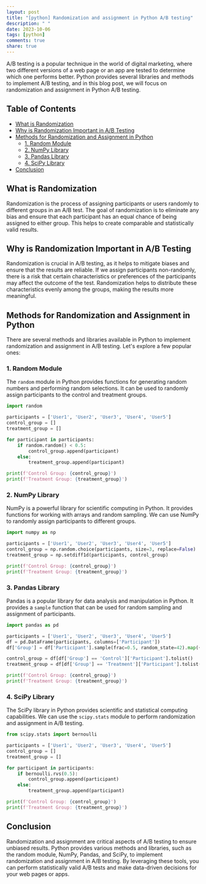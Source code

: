 ```yaml
---
layout: post
title: "[python] Randomization and assignment in Python A/B testing"
description: " "
date: 2023-10-06
tags: [python]
comments: true
share: true
---
```


A/B testing is a popular technique in the world of digital marketing, where two different versions of a web page or an app are tested to determine which one performs better. Python provides several libraries and methods to implement A/B testing, and in this blog post, we will focus on randomization and assignment in Python A/B testing.

## Table of Contents
- [What is Randomization](#what-is-randomization)
- [Why is Randomization Important in A/B Testing](#why-is-randomization-important-in-ab-testing)
- [Methods for Randomization and Assignment in Python](#methods-for-randomization-and-assignment-in-python)
  - [1. Random Module](#1-random-module)
  - [2. NumPy Library](#2-numpy-library)
  - [3. Pandas Library](#3-pandas-library)
  - [4. SciPy Library](#4-scipy-library)
- [Conclusion](#conclusion)

## What is Randomization

Randomization is the process of assigning participants or users randomly to different groups in an A/B test. The goal of randomization is to eliminate any bias and ensure that each participant has an equal chance of being assigned to either group. This helps to create comparable and statistically valid results.

## Why is Randomization Important in A/B Testing

Randomization is crucial in A/B testing, as it helps to mitigate biases and ensure that the results are reliable. If we assign participants non-randomly, there is a risk that certain characteristics or preferences of the participants may affect the outcome of the test. Randomization helps to distribute these characteristics evenly among the groups, making the results more meaningful.

## Methods for Randomization and Assignment in Python

There are several methods and libraries available in Python to implement randomization and assignment in A/B testing. Let's explore a few popular ones:

### 1. Random Module

The `random` module in Python provides functions for generating random numbers and performing random selections. It can be used to randomly assign participants to the control and treatment groups.

```python
import random

participants = ['User1', 'User2', 'User3', 'User4', 'User5']
control_group = []
treatment_group = []

for participant in participants:
    if random.random() < 0.5:
        control_group.append(participant)
    else:
        treatment_group.append(participant)

print(f'Control Group: {control_group}')
print(f'Treatment Group: {treatment_group}')
```

### 2. NumPy Library

NumPy is a powerful library for scientific computing in Python. It provides functions for working with arrays and random sampling. We can use NumPy to randomly assign participants to different groups.

```python
import numpy as np

participants = ['User1', 'User2', 'User3', 'User4', 'User5']
control_group = np.random.choice(participants, size=3, replace=False)
treatment_group = np.setdiff1d(participants, control_group)

print(f'Control Group: {control_group}')
print(f'Treatment Group: {treatment_group}')
```

### 3. Pandas Library

Pandas is a popular library for data analysis and manipulation in Python. It provides a `sample` function that can be used for random sampling and assignment of participants.

```python
import pandas as pd

participants = ['User1', 'User2', 'User3', 'User4', 'User5']
df = pd.DataFrame(participants, columns=['Participant'])
df['Group'] = df['Participant'].sample(frac=0.5, random_state=42).map({True: 'Control', False: 'Treatment'})

control_group = df[df['Group'] == 'Control']['Participant'].tolist()
treatment_group = df[df['Group'] == 'Treatment']['Participant'].tolist()

print(f'Control Group: {control_group}')
print(f'Treatment Group: {treatment_group}')
```

### 4. SciPy Library

The SciPy library in Python provides scientific and statistical computing capabilities. We can use the `scipy.stats` module to perform randomization and assignment in A/B testing.

```python
from scipy.stats import bernoulli

participants = ['User1', 'User2', 'User3', 'User4', 'User5']
control_group = []
treatment_group = []

for participant in participants:
    if bernoulli.rvs(0.5):
        control_group.append(participant)
    else:
        treatment_group.append(participant)

print(f'Control Group: {control_group}')
print(f'Treatment Group: {treatment_group}')
```

## Conclusion

Randomization and assignment are critical aspects of A/B testing to ensure unbiased results. Python provides various methods and libraries, such as the random module, NumPy, Pandas, and SciPy, to implement randomization and assignment in A/B testing. By leveraging these tools, you can perform statistically valid A/B tests and make data-driven decisions for your web pages or apps.